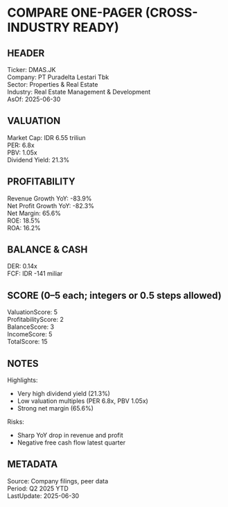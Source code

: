 # COMPARE ONE-PAGER (CROSS-INDUSTRY READY)

## HEADER
Ticker: DMAS.JK  
Company: PT Puradelta Lestari Tbk  
Sector: Properties & Real Estate  
Industry: Real Estate Management & Development  
AsOf: 2025-06-30

## VALUATION
Market Cap: IDR 6.55 triliun  
PER: 6.8x  
PBV: 1.05x  
Dividend Yield: 21.3%

## PROFITABILITY
Revenue Growth YoY: -83.9%  
Net Profit Growth YoY: -82.3%  
Net Margin: 65.6%  
ROE: 18.5%  
ROA: 16.2%

## BALANCE & CASH
DER: 0.14x  
FCF: IDR -141 miliar

## SCORE (0–5 each; integers or 0.5 steps allowed)
ValuationScore: 5  
ProfitabilityScore: 2  
BalanceScore: 3  
IncomeScore: 5  
TotalScore: 15

## NOTES
Highlights:
- Very high dividend yield (21.3%)
- Low valuation multiples (PER 6.8x, PBV 1.05x)
- Strong net margin (65.6%)

Risks:
- Sharp YoY drop in revenue and profit
- Negative free cash flow latest quarter

## METADATA
Source: Company filings, peer data  
Period: Q2 2025 YTD  
LastUpdate: 2025-06-30